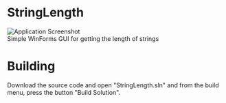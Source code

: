# StringLength
![Application Screenshot](https://github.com/user-attachments/assets/45284e65-2b9c-46ca-be67-ab9bb912912e)\
Simple WinForms GUI for getting the length of strings
# Building
Download the source code and open "StringLength.sln" and from the build menu, press the button "Build Solution".
